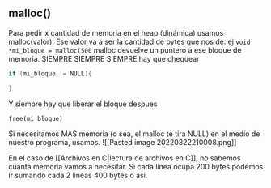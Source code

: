 ## malloc()
Para pedir x cantidad de memoria en el heap (dinámica) usamos malloc(valor). Ese valor va a ser la cantidad de bytes que nos de. 
ej `void *mi_bloque = malloc(500` 
malloc devuelve un puntero a ese bloque de memoria.
SIEMPRE SIEMPRE SIEMPRE hay que chequear
```c
if (mi_bloque != NULL){

}
```
Y siempre hay que liberar el bloque despues 

`free(mi_bloque)`

Si necesitamos MAS memoria (o sea, el malloc te tira NULL) en el medio de nuestro programa, usamos. 
![[Pasted image 20220322210008.png]]

En el caso de [[Archivos en C|lectura de archivos en C]], no sabemos cuanta memoria vamos a necesitar. Si cada linea ocupa 200 bytes podemos ir sumando cada 2 lineas 400 bytes o asi.